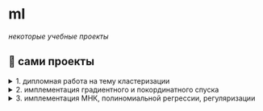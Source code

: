 # ml

*некоторые учебные проекты*

## 📁 сами проекты

<details>
<summary>1. дипломная работа на тему кластеризации</summary>

### Описание
До 2021 года «черта бедности» (жизнь на сумму ниже прожиточного минимума) в России определялась стоимостью минимальной продуктовой корзины. В том же году правительство «отвязало» уровень бедности от цен на базовые продукты: с 2021 года прожиточный минимум рассчитывается как 44.2 % от медианного дохода граждан РФ за прошлый год.

В связи с этим необходимо с помощью кластеризации выделить, какие регионы попадают в наиболее уязвимые группы населения

- [проект](./diploma/)
</details>


<details>
<summary>2. имплементация градиентного и покординатного спуска </summary>

- [блокнот](./sdg_implement/)
</details>


<details>
<summary>3. имплементация МНК, полиномиальной регрессии, регуляризации</summary>

### Ссылка на решение
- [блокнот](./regression/)
</details>